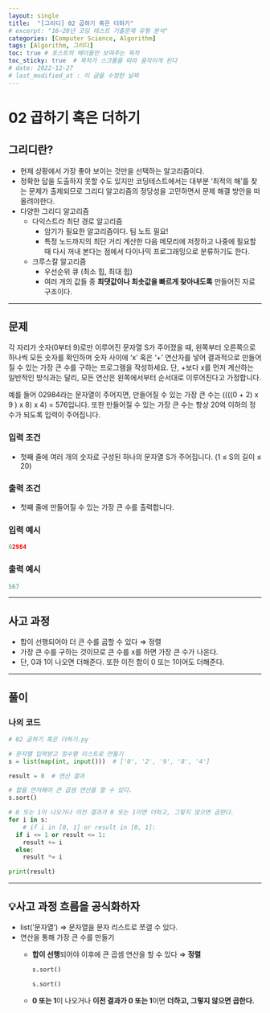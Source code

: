 ```yaml
---
layout: single
title:  "[그리디] 02 곱하기 혹은 더하기"
# excerpt: "16~20년 코딩 테스트 기출문제 유형 분석"
categories: [Computer Science, Algorithm]
tags: [Algorithm, 그리디]
toc: true # 포스트의 헤더들만 보여주는 목차 
toc_sticky: true  # 목차가 스크롤을 따라 움직이게 된다
# date: 2022-12-27
# last_modified_at : 이 글을 수정한 날짜
---
```


# 02 곱하기 혹은 더하기

## **그리디란?**

- 현재 상황에서 가장 좋아 보이는 것만을 선택하는 알고리즘이다.
- 정확한 답을 도출하지 못할 수도 있지만 코딩테스트에서는 대부분 ‘최적의 해’를 찾는 문제가 출제되므로 그리디 알고리즘의 정당성을 고민하면서 문제 해결 방안을 떠올려야한다.
- 다양한 그리디 알고리즘
    - 다익스트라 최단 경로 알고리즘
        - 암기가 필요한 알고리즘이다. 팀 노트 필요!
        - 특정 노드까지의 최단 거리 계산한 다음 메모리에 저장하고 나중에 필요할 때 다시 꺼내 본다는 점에서 다이나믹 프로그래밍으로 분류하기도 한다.
    - 크루스칼 알고리즘
        - 우선순위 큐 (최소 힙, 최대 힙)
        - 여러 개의 값들 중 **최댓값이나 최솟값을 빠르게 찾아내도록** 만들어진 자료구조이다.

---


## 문제

각 자리가 숫자(0부터 9)로만 이루어진 문자열 S가 주어졌을 때, 왼쪽부터 오른쪽으로 하나씩 모든 숫자를 확인하며 숫자 사이에 ‘x’ 혹은 ‘+’ 연산자를 넣어 결과적으로 만들어질 수 있는 가장 큰 수를 구하는 프로그램을 작성하세요. 단, +보다 x를 먼저 계산하는 일반적인 방식과는 달리, 모든 연산은 왼쪽에서부터 순서대로 이루어진다고 가정합니다.

예를 들어 02984라는 문자열이 주어지면, 만들어질 수 있는 가장 큰 수는 ((((0 + 2) x 9 ) x 8) x 4) = 576입니다. 또한 만들어질 수 있는 가장 큰 수는 항상 20억 이하의 정수가 되도록 입력이 주어집니다.

### 입력 조건

- 첫째 줄에 여러 개의 숫자로 구성된 하나의 문자열 S가 주어집니다. (1 ≤ S의 길이 ≤  20)

### 출력 조건

- 첫째 줄에 만들어질 수 있는 가장 큰 수를 출력합니다.

### **입력 예시**

```python
02984
```

### **출력 예시**

```python
567
```

---

## 사고 과정

- 합이 선행되어야 더 큰 수를 곱할 수 있다 ⇒ 정렬
- 가장 큰 수를 구하는 것이므로 큰 수를 x를 하면 가장 큰 수가 나온다.
- 단, 0과 1이 나오면 더해준다. 또한 이전 합이 0 또는 1이어도 더해준다.

---

## 풀이

### **나의 코드**

```python
# 02 곱하기 혹은 더하기.py

# 문자열 입력받고 정수형 리스트로 만들기
s = list(map(int, input()))  # ['0', '2', '9', '8', '4']

result = 0  # 연산 결과

# 합을 먼저해야 큰 곱셈 연산을 할 수 있다.
s.sort()

# 0 또는 1이 나오거나 이전 결과가 0 또는 1이면 더하고, 그렇지 않으면 곱한다.
for i in s:
	# if i in [0, 1] or result in [0, 1]:
  if i <= 1 or result <= 1:
    result += i
  else:
    result *= i

print(result)
```

---

## 💡**사고 과정 흐름**을 **공식화**하자

- list(’문자열’) ⇒ 문자열을 문자 리스트로 쪼갤 수 있다.
- 연산을 통해 가장 큰 수를 만들기
    - **합이 선행**되어야 이후에 큰 곱셈 연산을 할 수 있다 ⇒ **정렬**
        
        ```python
        s.sort()
        ```
        
        ```python
        s.sort()
        ```
        
    - **0 또는 1**이 나오거나 **이전 결과가 0 또는 1**이면 **더하고, 그렇지 않으면 곱한다.**